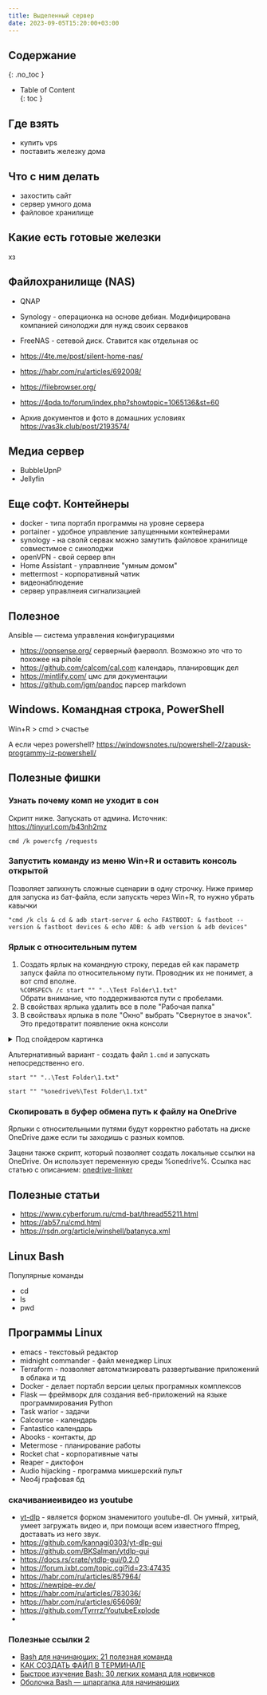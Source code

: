 ```yaml
---
title: Выделенный сервер
date: 2023-09-05T15:20:00+03:00
---
```



## Содержание
{: .no_toc }
* Table of Content  
{: toc }

## Где взять
- купить vps
- поставить железку дома

## Что с ним делать
- захостить сайт
- сервер умного дома
- файловое хранилище

## Какие есть готовые железки
хз

## Файлохранилище (NAS)
- QNAP
- Synology - операционка на основе дебиан. Модифицирована компанией синолоджи для нужд своих серваков
- FreeNAS - сетевой диск. Ставится как отдельная ос
- <https://4te.me/post/silent-home-nas/>
- <https://habr.com/ru/articles/692008/>
- <https://filebrowser.org/>
- <https://4pda.to/forum/index.php?showtopic=1065136&st=60>

- Архив документов и фото в домашних условиях <https://vas3k.club/post/2193574/>




## Медиа сервер
- BubbleUpnP
- Jellyfin


## Еще софт. Контейнеры
- docker - типа портабл программы на уровне сервера
- portainer - удобное управление запущенными контейнерами
- synology - на сволй сервак можно замутить файловое хранилище совместимое с синолоджи 
- openVPN - свой сервер впн
- Home Assistant - управлнеие "умным домом"
- mettermost - корпоративный чатик
- видеонаблюдение
- сервер управлнеия сигнализацией

## Полезное
Ansible — система управления конфигурациями

- https://opnsense.org/ серверный фаерволл. Возможно это что то похожее на pihole
- https://github.com/calcom/cal.com календарь, планировщик дел
- https://mintlify.com/ цмс для документации
- https://github.com/jgm/pandoc парсер markdown



## Windows. Командная строка, PowerShell
Win+R > cmd > счастье

А если через powershell? <https://windowsnotes.ru/powershell-2/zapusk-programmy-iz-powershell/>

## Полезные фишки
### Узнать почему комп не уходит в сон
Скрипт ниже. Запускать от админа. Источник: <https://tinyurl.com/b43nh2mz>  
```
cmd /k powercfg /requests
```

### Запустить команду из меню Win+R и оставить консоль открытой
Позволяет запихнуть сложные сценарии в одну строчку. Ниже пример для запуска из бат-файла, если запускть через Win+R, то нужно убрать кавычки
```
"cmd /k cls & cd & adb start-server & echo FASTBOOT: & fastboot --version & fastboot devices & echo ADB: & adb version & adb devices"
```

### Ярлык с относительным путем
1. Создать ярлык на командную строку, передав ей как параметр запуск файла по относительному пути. Проводник их не понимет, а вот cmd вполне.   
```%COMSPEC% /c start "" "..\Test Folder\1.txt"```   
Обрати внимание, что поддерживаются пути с пробелами.
2. В свойствах ярлыка удалить все в поле "Рабочая папка"
3. В свойстваъх ярлыка в поле "Окно" выбрать "Свернутое в значок". Это предотвратит появление окна консоли

<details markdown="1"><summary markdown="0">Под спойдером картинка</summary>
![image](https://user-images.githubusercontent.com/17731587/140293941-fea0b2c8-0f0f-432c-8fad-9753c99496df.png)
</details>

Альтернативный вариант - создать файл ```1.cmd``` и запускать непосредственно его.

```start "" "..\Test Folder\1.txt"```

```start "" "%onedrive%\Test Folder\1.txt"```



### Скопировать в буфер обмена путь к файлу на OneDrive

Ярлыки с относительными путями будут корректно работать на диске OneDrive даже если ты заходишь с разных компов.

Зацени также скрипт, который позволяет создать локальные ссылки на OneDrive. Он использует переменную среды %onedrive%. Ссылка нас статью с описанием: [onedrive-linker](../projects/onedrive-linker.md)


## Полезные статьи
- <https://www.cyberforum.ru/cmd-bat/thread55211.html>
- <https://ab57.ru/cmd.html>
- <https://rsdn.org/article/winshell/batanyca.xml>



## Linux Bash
Популярные команды
- cd
- ls
- pwd


## Программы Linux
- emacs - текстовый редактор
- midnight commander - файл менеджер Linux
- Terraform - позволяет автоматизировать развертывание приложений в облака и тд
- Docker - делает портабл версии целых програмных комплексов
- Flask — фреймворк для создания веб-приложений на языке программирования Python
- Task warior - задачи
- Calcourse - календарь
- Fantastico календарь
- Abooks - контакты, др
- Metermose - планирование работы
- Rocket chat - корпоративные чаты
- Reaper - диктофон
- Audio hijacking - программа микшерский пульт
- Neo4j графовая бд

### скачиваниеивидео из youtube
- [yt-dlp](https://github.com/yt-dlp/yt-dlp) - является форком знаменитого youtube-dl. Он умный, хитрый, умеет загружать видео и, при помощи всем известного ffmpeg, доставать из него звук.
- <https://github.com/kannagi0303/yt-dlp-gui>
- <https://github.com/BKSalman/ytdlp-gui>
- https://docs.rs/crate/ytdlp-gui/0.2.0
- https://forum.ixbt.com/topic.cgi?id=23:47435
- https://habr.com/ru/articles/857964/
- https://newpipe-ev.de/
- https://habr.com/ru/articles/783036/
- https://habr.com/ru/articles/656069/
- https://github.com/Tyrrrz/YoutubeExplode
- 


### Полезные ссылки 2
- [Bash для начинающих: 21 полезная команда](https://habr.com/ru/company/ruvds/blog/445270/)
- [КАК СОЗДАТЬ ФАЙЛ В ТЕРМИНАЛЕ](https://losst.ru/kak-sozdat-fajl-v-terminale)
- [Быстрое изучение Bash: 30 легких команд для новичков](https://proglib.io/p/bash-commands-for-beginners)
- [Оболочка Bash — шпаргалка для начинающих](https://tproger.ru/translations/bash-cheatsheet/)
